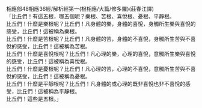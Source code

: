 相應部48相應36經/解析經第一(根相應/大篇/修多羅)(莊春江譯)  
「比丘們！有這五根，哪五個呢？樂根、苦根、喜悅根、憂根、平靜根。  
比丘們！什麼是樂根呢？比丘們！凡身體的樂，身體的喜悅，身觸所生樂與喜悅的感受，比丘們！這被稱為樂根。  
比丘們！什麼是苦根呢？比丘們！凡身體的苦，身體的不喜悅，身觸所生苦與不喜悅的感受，比丘們！這被稱為苦根。  
比丘們！什麼是喜悅根呢？比丘們！凡心理的樂，心理的喜悅，意觸所生樂與喜悅的感受，比丘們！這被稱為喜悅根。  
比丘們！什麼是憂根呢？比丘們！凡心理的苦，心理的不喜悅，意觸所生苦與不喜悅的感受，比丘們！這被稱為憂根。  
比丘們！什麼是平靜根呢？比丘們！凡身體的或心理的既非喜悅也非不喜悅的感受，比丘們！這被稱為平靜根。  
比丘們！這些是五根。」  
  
  
